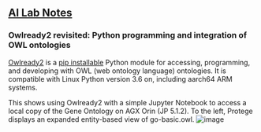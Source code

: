 ## <u>AI Lab Notes</u>

### **Owlready2 revisited: Python programming and integration of OWL ontologies**

[Owlready2](https://github.com/pwin/owlready2/tree/master) is a [pip installable](https://pypi.org/project/owlready2/) Python module for accessing, programming, and developing with OWL (web ontology language) ontologies. It is compatible with Linux Python version 3.6 on, including aarch64 ARM systems.

This shows using Owlready2 with a simple Jupyter Notebook to access a local copy of the Gene Ontology on AGX Orin (JP 5.1.2).  To the left, Protege displays an expanded entity-based view of go-basic.owl.
![image](https://github.com/user-attachments/assets/6c88de59-2991-419f-abc8-972eaf3ab679)
